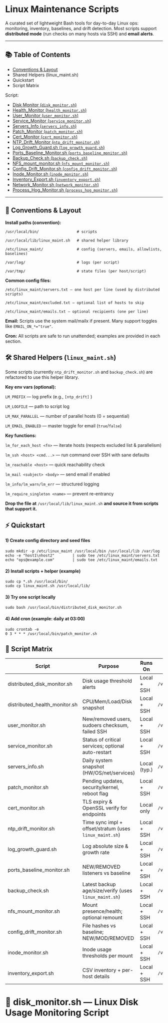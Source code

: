 # Linux Maintenance Scripts

A curated set of lightweight Bash tools for day-to-day Linux ops: monitoring, inventory, baselines, and drift detection. Most scripts support **distributed mode** (run checks on many hosts via SSH) and **email alerts**.

---

## 📚 Table of Contents
- [Conventions & Layout](#Conventions--and--Layout) 
- Shared Helpers (linux_maint.sh)
- Quickstart
- Script Matrix

Script:
- [Disk Monitor (`disk_monitor.sh`)](#disk_monitorsh--linux-disk-usage-monitoring-script)
- [Health_Monitor (`health_monitor.sh`)](#health_monitorsh--linux-health-monitoring-script)
- [User_Monitor (`user_monitor.sh`)](#user_monitorsh--linux-user--access-monitoring-script)
- [Service_Monitor (`service_monitor.sh`)](#service_monitorsh--linux-service-monitoring-script)
- [Servers_Info (`servers_info.sh`)](#servers_infosh--linux-server-information-snapshot-script)
- [Patch_Monitor (`patch_monitor.sh`)](#patch_monitorsh--linux-patch--reboot-monitoring-script)
- [Cert_Monitor (`cert_monitor.sh`)](#cert_monitorsh--tls-certificate-expiry--validity-monitor)
- [NTP_Drift_Monitor (`ntp_drift_monitor.sh`)](#ntp_drift_monitorsh--ntpchrony-time-drift-monitoring-script)
- [Log_Growth_Guard.sh (`log_growth_guard.sh`)](#log_growth_guardsh--log-size--growth-monitoring-script)
- [Ports_Baseline_Monitor.sh (`ports_baseline_monitor.sh`)](#ports_baseline_monitorsh--listening-ports-baseline--drift-monitor)
- [Backup_Check.sh (`backup_check.sh`)](#backup_checksh--backup-freshness-size--integrity-monitor)
- [NFS_mount_monitor.sh (`nfs_mount_monitor.sh`)](#nfs_mount_monitorsh--nfscifs-mount-health-monitor)
- [Config_Drift_Monitor.sh (`config_drift_monitor.sh`)](#config_drift_monitorsh--configuration-baseline--drift-monitor)
- [Inode_Monitor.sh (`inode_monitor.sh`)](#inode_monitorsh--inode-usage-monitoring-script)
- [Inventory_Export.sh (`inventory_export.sh`)](#inventory_exportsh--hardwaresoftware-inventory-export-script)
- [Network_Monitor.sh (`network_monitor.sh`)](#network_monitorsh--ping--tcp--http-network-monitor)
- [Process_Hog_Monitor.sh (`process_hog_monitor.sh`)](#process_hog_monitorsh--sustained-cpuram-process-monitor)
---


## 🧭 Conventions & Layout <a name="Conventions--and--Layout"></a>
**Install paths (convention):**

`/usr/local/bin/                 # scripts`

`/usr/local/lib/linux_maint.sh   # shared helper library`

`/etc/linux_maint/               # config (servers, emails, allowlists, baselines)`

`/var/log/                       # logs (per script)`

`/var/tmp/                       # state files (per host/script)`


**Common config files:**

`/etc/linux_maint/servers.txt — one host per line (used by distributed scripts)`

`/etc/linux_maint/excluded.txt — optional list of hosts to skip`

`/etc/linux_maint/emails.txt — optional recipients (one per line)`

**Email:** Scripts use the system mail/mailx if present. Many support toggles like `EMAIL_ON_*="true"`.

**Cron:** All scripts are safe to run unattended; examples are provided in each section.


## 🛠️ Shared Helpers (`linux_maint.sh`)
Some scripts (currently `ntp_drift_monitor.sh` and `backup_check.sh`) are refactored to use this helper library.

**Key env vars (optional):**

`LM_PREFIX` — log prefix (e.g., `[ntp_drift]` )

`LM_LOGFILE` — path to script log

`LM_MAX_PARALLEL` — number of parallel hosts (0 = sequential)

`LM_EMAIL_ENABLED` — master toggle for email (`true`/`false`)

**Key functions:**

`lm_for_each_host <fn>` — iterate hosts (respects excluded list & parallelism)

`lm_ssh <host> <cmd...>` — run command over SSH with sane defaults

`lm_reachable <host>` — quick reachability check

`lm_mail <subject> <body>` — send email if enabled

`lm_info/lm_warn/lm_err` — structured logging

`lm_require_singleton <name>` — prevent re-entrancy

**Drop the file at** `/usr/local/lib/linux_maint.sh` **and source it from scripts that support it.**


## ⚡ Quickstart

#### 1) Create config directory and seed files

```
sudo mkdir -p /etc/linux_maint /usr/local/bin /usr/local/lib /var/log
echo -e "host1\nhost2"        | sudo tee /etc/linux_maint/servers.txt
echo "ops@example.com"        | sudo tee /etc/linux_maint/emails.txt
```

#### 2) Install scripts + helper (example)
```
sudo cp *.sh /usr/local/bin/
sudo cp linux_maint.sh /usr/local/lib/
```

#### 3) Try one script locally
`sudo bash /usr/local/bin/distributed_disk_monitor.sh`

#### 4) Add cron (example: daily at 03:00)
```
sudo crontab -e
0 3 * * * /usr/local/bin/patch_monitor.sh
```


## 🧾 Script Matrix

| Script                          | Purpose                                                 | Runs On      | Log                                           |
| ------------------------------- | ------------------------------------------------------- | ------------ | --------------------------------------------- |
| distributed\_disk\_monitor.sh   | Disk usage threshold alerts                             | Local + SSH  | `/var/log/disks_monitor.log`                  |
| distributed\_health\_monitor.sh | CPU/Mem/Load/Disk snapshot                              | Local + SSH  | `/var/log/health_monitor.log`                 |
| user\_monitor.sh                | New/removed users, sudoers checksum, failed SSH         | Local + SSH  | `/var/log/user_monitor.log`                   |
| service\_monitor.sh             | Status of critical services; optional auto-restart      | Local + SSH  | `/var/log/service_monitor.log`                |
| servers\_info.sh                | Daily system snapshot (HW/OS/net/services)              | Local (typ.) | `/var/log/server_info/<host>_info_<date>.log` |
| patch\_monitor.sh               | Pending updates, security/kernel, reboot flag           | Local + SSH  | `/var/log/patch_monitor.log`                  |
| cert\_monitor.sh                | TLS expiry & OpenSSL verify for endpoints               | Local only   | `/var/log/cert_monitor.log`                   |
| ntp\_drift\_monitor.sh          | Time sync impl + offset/stratum (uses `linux_maint.sh`) | Local + SSH  | `/var/log/ntp_drift_monitor.log`              |
| log\_growth\_guard.sh           | Log absolute size & growth rate                         | Local + SSH  | `/var/log/log_growth_guard.log`               |
| ports\_baseline\_monitor.sh     | NEW/REMOVED listeners vs baseline                       | Local + SSH  | `/var/log/ports_baseline_monitor.log`         |
| backup\_check.sh                | Latest backup age/size/verify (uses `linux_maint.sh`)   | Local + SSH  | `/var/log/backup_check.log`                   |
| nfs\_mount\_monitor.sh          | Mount presence/health; optional remount                 | Local + SSH  | `/var/log/nfs_mount_monitor.log`              |
| config\_drift\_monitor.sh       | File hashes vs baseline; NEW/MOD/REMOVED                | Local + SSH  | `/var/log/config_drift_monitor.log`           |
| inode\_monitor.sh               | Inode usage thresholds per mount                        | Local + SSH  | `/var/log/inode_monitor.log`                  |
| inventory\_export.sh            | CSV inventory + per-host details                        | Local + SSH  | `/var/log/inventory_export.log`               |








# 📄 disk_monitor.sh — Linux Disk Usage Monitoring Script <a name="disk_monitorsh--linux-disk-usage-monitoring-script"></a>













